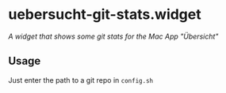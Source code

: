 # uebersucht-git-stats.widget
*A widget that shows some git stats for the Mac App "Übersicht"*

## Usage
Just enter the path to a git repo in `config.sh`